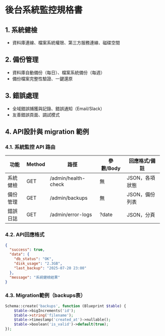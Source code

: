 # 後台系統監控規格書

## 1. 系統健檢
- 資料庫連線、檔案系統權限、第三方服務連線、磁碟空間

## 2. 備份管理
- 資料庫自動備份（每日）、檔案系統備份（每週）
- 備份檔案完整性驗證、一鍵還原

## 3. 錯誤處理
- 全域錯誤捕獲與記錄、錯誤通知（Email/Slack）
- 友善錯誤頁面、調試模式

## 4. API設計與 migration 範例

### 4.1. 系統監控 API 路由
| 功能         | Method | 路徑                  | 參數/Body                | 回應格式/備註           |
|--------------|--------|-----------------------|--------------------------|-------------------------|
| 系統健檢     | GET    | /admin/health-check   | 無                      | JSON，各項狀態          |
| 備份管理     | GET    | /admin/backups        | 無                      | JSON，備份列表          |
| 錯誤日誌     | GET    | /admin/error-logs     | ?date                   | JSON，分頁              |

### 4.2. API回應格式
```json
{
  "success": true,
  "data": {
    "db_status": "OK",
    "disk_usage": "2.3GB",
    "last_backup": "2025-07-20 23:00"
  },
  "message": "系統健檢結果"
}
```

### 4.3. Migration範例（backups表）
```php
Schema::create('backups', function (Blueprint $table) {
    $table->bigIncrements('id');
    $table->string('filename');
    $table->timestamp('created_at')->nullable();
    $table->boolean('is_valid')->default(true);
});
```
